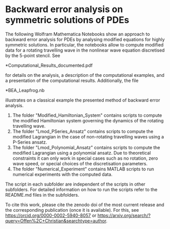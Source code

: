 # Backward error analysis on symmetric solutions of PDEs

The following Wolfram Mathematica Notebooks show an approach to backward error analysis for PDEs by analysing modified equations for highly symmetric solutions. In particular, the notebooks allow to compute modified data for a rotating travelling wave in the nonlinear wave equation discretised by the 5-point stencil. See

  *Computational_Results_documented.pdf
  
for details on the analysis, a description of the computational examples, and a presentation of the computational results. Additionally, the file

  *BEA_Leapfrog.nb
  
illustrates on a classical example the presented method of backward error analysis.

1) The folder "Modified_Hamiltonian_System" contains scripts to compute the modified Hamiltonian system governing the dynamics of the rotating travelling wave.
2) The folder "Lmod_PSeries_Ansatz" contains scripts to compute the modified Lagrangian in the case of non-rotating travelling waves using a P-Series ansatz.
3) The folder "Lmod_Polynomial_Ansatz" contains scripts to compute the modified Lagrangian using a polynomial ansatz. Due to theoretical constraints it can only work in special cases such as no rotation, zero wave speed, or special choices of the discretisation parameters. 
4) The folder "Numerical_Experiment" contains MATLAB scripts to run numerical experiments with the computed data.

The script in each subfolder are independent of the scripts in other subfolders. For detailed information on how to run the scripts refer to the README.md files in the subfolders.

To cite this work, please cite the zenodo doi of the most current release and the corresponding publication (once it is available). For this, see https://orcid.org/0000-0002-5940-8057 or https://arxiv.org/search/?query=Offen%2C+Christian&searchtype=author.

